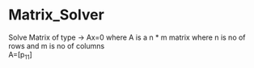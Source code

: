 # Matrix_Solver
Solve Matrix of type -> Ax=0 where A is a n * m matrix where n is no of rows and m is no of columns <br/>
A=[p<sub>11</sub>]


  
